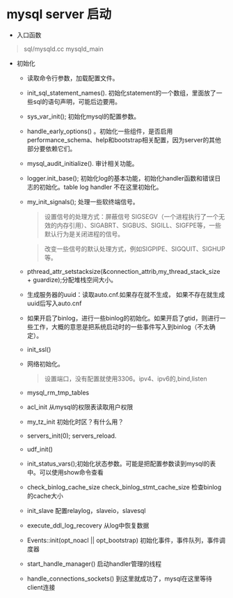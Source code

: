 # mysql server 启动

* 入口函数
> sql/mysqld.cc  mysqld_main 

* 初始化

    *  读取命令行参数，加载配置文件。<br>
    *  init_sql_statement_names().  初始化statement的一个数组，里面放了一些sql的语句声明，可能后边要用。
    *  sys_var_init(); 初始化mysql的配置参数。
    *  handle_early_options() 。初始化一些组件，是否启用performance_schema、help和bootstrap相关配置，因为server的其他部分要依赖它们。 
    *   mysql_audit_initialize(). 审计相关功能。
    *  logger.init_base(); 初始化log的基本功能，初始化handler函数和错误日志的初始化。table log handler 不在这里初始化。
    *  my_init_signals(); 处理一些软终端信号。
        > 设置信号的处理方式：屏蔽信号 SIGSEGV（一个进程执行了一个无效的内存引用）、SIGABRT、SIGBUS、SIGILL、SIGFPE等，一些默认行为是关闭进程的信号。
        
        > 改变一些信号的默认处理方式，例如SIGPIPE、SIGQUIT、SIGHUP等。
    *   pthread_attr_setstacksize(&connection_attrib,my_thread_stack_size + guardize);分配堆栈空间大小。  
    *   生成服务器的uuid：读取auto.cnf.如果存在就不生成， 如果不存在就生成uuid后写入auto.cnf
    *   如果开启了binlog，进行一些binlog的初始化。如果开启了gtid，则进行一些工作，大概的意思是把系统启动时的一些事件写入到binlog（不太确定）。
    *   init_ssl()
    *   网络初始化。
        > 设置端口，没有配置就使用3306。ipv4、ipv6的,bind,listen
    *   mysql_rm_tmp_tables
    *   acl_init  从mysql的权限表读取用户权限
    *   my_tz_init 初始化时区？有什么用？
    *   servers_init(0);  servers_reload.
    *   udf_init()
    *   init_status_vars();初始化状态参数。可能是把配置参数读到mysql的表中。可以使用show命令查看
    *   check_binlog_cache_size check_binlog_stmt_cache_size 检查binlog的cache大小
    *   init_slave 配置relaylog，slaveio，slavesql 
    *   execute_ddl_log_recovery  从log中恢复数据
    *   Events::init(opt_noacl || opt_bootstrap) 初始化事件，事件队列，事件调度器
    *   start_handle_manager() 启动handler管理的线程
    *   handle_connections_sockets()  到这里就成功了，mysql在这里等待client连接                                                                                                                                
                                                                                                                                   
                                                                                                                                             